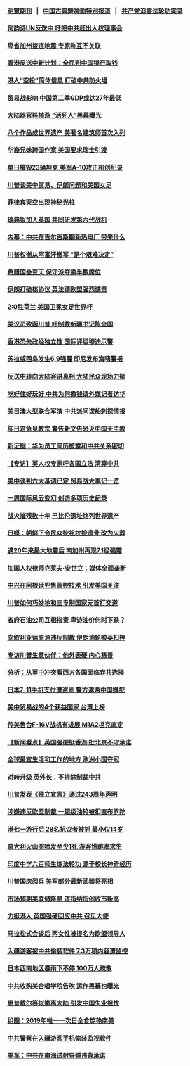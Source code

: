 #### [明慧期刊](https://github.com/gfw-breaker/mh-qikan) &nbsp;&nbsp;|&nbsp;&nbsp; [中国古典舞神韵特别报道](https://github.com/gfw-breaker/mh-news/blob/master/shenyun.md?t=07081937) &nbsp;&nbsp;|&nbsp;&nbsp; [共产党迫害法轮功实录](https://github.com/gfw-breaker/mh-news/blob/master/README.md?t=07081937)  

#### [何韵诗UN反送中 吁把中共赶出人权理事会](../pages/nsc418/n11372333.md?t=07081937) 

#### [卑省加州接连地震 专家称互不关联](../pages/nsc418/n11371137.md?t=07081937) 

#### [香港反送中新计划：全民到中国银行取钱](../pages/nsc418/n11372291.md?t=07081937) 

#### [港人“空投”简体信息 打破中共防火墙](../pages/nsc418/n11372244.md?t=07081937) 

#### [贸易战影响 中国第二季GDP或达27年最低](../pages/nsc418/n11371967.md?t=07081937) 

#### [大陆器官移植游 “活死人”黑幕曝光](../pages/nsc418/n11371067.md?t=07081937) 

#### [八个作品成世界遗产 美著名建筑师首次入列](../pages/nsc418/n11371840.md?t=07081937) 

#### [华裔兄妹跨国作案 美国要求瑞士引渡](../pages/nsc418/n11372061.md?t=07081937) 

#### [单日摧毁23辆坦克 美军A-10攻击机创纪录](../pages/nsc418/n11371647.md?t=07081937) 

#### [川普谈美中贸易、伊朗问题和美国女足](../pages/nsc418/n11371588.md?t=07081937) 

#### [菲律宾天空出现神秘光柱](../pages/nsc418/n11371462.md?t=07081937) 

#### [瑞典拟加入英国 共同研发第六代战机](../pages/nsc418/n11371178.md?t=07081937) 

#### [内幕：中共在吉尔吉斯翻新热电厂 带来什么](../pages/nsc418/n11370560.md?t=07081937) 

#### [川普权衡从阿富汗撤军 “是个艰难决定”](../pages/nsc418/n11370438.md?t=07081937) 

#### [希腊国会变天 保守派夺逾半数席位](../pages/nsc418/n11370413.md?t=07081937) 

#### [伊朗打破核协议 英法德欧盟强烈谴责](../pages/nsc418/n11370112.md?t=07081937) 

#### [2:0胜荷兰 美国卫冕女足世界杯](../pages/nsc418/n11370303.md?t=07081937) 

#### [美议员致函川普 吁制裁新疆书记陈全国](../pages/nsc418/n11370434.md?t=07081937) 

#### [香港恐失政经独立性 国际评级穆迪示警](../pages/nsc418/n11370408.md?t=07081937) 

#### [苏拉威西岛发生6.9强震 印尼发布海啸警报](../pages/nsc418/n11369988.md?t=07081937) 

#### [反送中转向大陆客讲真相 大陆民众现场力挺](../pages/nsc418/n11369987.md?t=07081937) 

#### [吃好住好玩好 中共为何撒钱请外媒记者访华](../pages/nsc418/n11365072.md?t=07081937) 

#### [美日澳大型联合军演 中共派间谍船刺探情报](../pages/nsc418/n11369323.md?t=07081937) 

#### [陈日君急见教宗 警告新文告恐灭中国天主教](../pages/nsc418/n11369249.md?t=07081937) 

#### [新证据：华为员工简历披露和中共关系密切](../pages/nsc418/n11368689.md?t=07081937) 

#### [【专访】英人权专家吁各国立法 清算中共](../pages/nsc418/n11367315.md?t=07081937) 

#### [美中谈判六大基调已定 贸易战大事记一览](../pages/nsc418/n11362505.md?t=07081937) 

#### [一周国际风云变幻 创造多项历史纪录](../pages/nsc418/n11366991.md?t=07081937) 

#### [战火摧残数十年 巴比伦遗址终列世界遗产](../pages/nsc418/n11368268.md?t=07081937) 

#### [日媒：朝鲜下令民众挖祖坟捡遗骨 改为火葬](../pages/nsc418/n11368265.md?t=07081937) 

#### [遇20年来最大地震后 南加州再现7.1级强震](../pages/nsc418/n11368026.md?t=07081937) 

#### [加国人权律师克莱夫‧安世立：媒体全面垄断](../pages/nsc418/n11355909.md?t=07081937) 

#### [中兴在阿根廷兜售监控技术 引发美国关注](../pages/nsc418/n11367015.md?t=07081937) 

#### [川普如何巧妙地和三专制国家元首打交道](../pages/nsc418/n11366806.md?t=07081937) 

#### [省府石油公司互相指责 卑诗油价何时下跌？](../pages/nsc418/n11365535.md?t=07081937) 

#### [向叙利亚运原油违反制裁 伊朗油轮被英扣押](../pages/nsc418/n11366667.md?t=07081937) 

#### [专访川普生意伙伴：他外表硬 内心慈善](../pages/nsc418/n11366629.md?t=07081937) 

#### [分析：从英中冲突看西方各国面临弃共选择](../pages/nsc418/n11366809.md?t=07081937) 

#### [日本7-11手机支付遭盗刷 警方逮两中国嫌犯](../pages/nsc418/n11366694.md?t=07081937) 

#### [美中贸易战的4个获益国家 台湾上榜](../pages/nsc418/n11366572.md?t=07081937) 

#### [传美售台F-16V战机有进展 M1A2坦克底定](../pages/nsc418/n11365896.md?t=07081937) 

#### [【新闻看点】英国强硬挺香港 批北京不守承诺](../pages/nsc418/n11364932.md?t=07081937) 

#### [全球最宜生活和工作的地方 欧洲小国夺冠](../pages/nsc418/n11364568.md?t=07081937) 

#### [对峙升级 英外长：不排除制裁中共](../pages/nsc418/n11364663.md?t=07081937) 

#### [川普发表《独立宣言》通过243周年声明](../pages/nsc418/n11364485.md?t=07081937) 

#### [涉嫌违反欧盟制裁 一超级油轮被扣直布罗陀](../pages/nsc418/n11364358.md?t=07081937) 

#### [港七一游行后 28名抗议者被抓 最小仅14岁](../pages/nsc418/n11363304.md?t=07081937) 

#### [意大利火山突喷发至少1死 游客慌跳海求生](../pages/nsc418/n11363759.md?t=07081937) 

#### [印度中学六百师生炼法轮功 源于校长神奇经历](../pages/nsc418/n11360019.md?t=07081937) 

#### [川普国庆阅兵 美军部分最新武器将亮相](../pages/nsc418/n11362643.md?t=07081937) 

#### [市场预期美联储降息 道指纳指创收市新高](../pages/nsc418/n11362556.md?t=07081937) 

#### [力挺港人 英国强硬回应中共 召见大使](../pages/nsc418/n11362542.md?t=07081937) 

#### [马拉松式会谈后 两女性被提名为欧盟领导人](../pages/nsc418/n11362139.md?t=07081937) 

#### [入疆游客被中共偷装软件 7.3万项内容遭监控](../pages/nsc418/n11362221.md?t=07081937) 

#### [日本西南地区暴雨下不停 100万人疏散](../pages/nsc418/n11362194.md?t=07081937) 

#### [中共收购美合唱学院告吹 运作黑幕也曝光](../pages/nsc418/n11361906.md?t=07081937) 

#### [惠普戴尔等拟撤离大陆 引发中国失业担忧](../pages/nsc418/n11362059.md?t=07081937) 

#### [组图：2019年唯一一次日全食惊艳南美](../pages/nsc418/n11361462.md?t=07081937) 

#### [中共警察在入疆游客手机偷装监视软件](../pages/nsc418/n11361346.md?t=07081937) 

#### [美军：中共在南海试射导弹违背承诺](../pages/nsc418/n11360920.md?t=07081937) 

